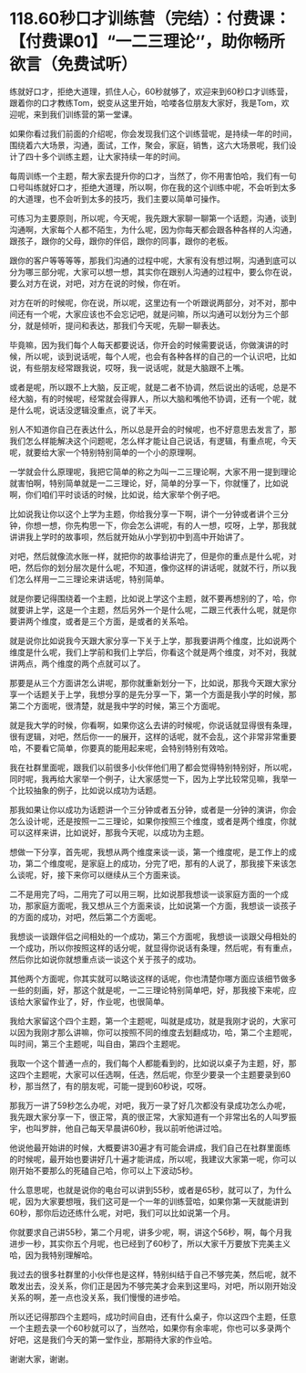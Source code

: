 # 118.60秒口才训练营（完结）：付费课：【付费课01】“一二三理论‘’，助你畅所欲言（免费试听）

练就好口才，拒绝大道理，抓住人心，60秒就够了，欢迎来到60秒口才训练营，跟着你的口才教练Tom，蜕变从这里开始，哈喽各位朋友大家好，我是Tom，欢迎呢，来到我们训练营的第一堂课。

如果你看过我们前面的介绍呢，你会发现我们这个训练营呢，是持续一年的时间，围绕着六大场景，沟通，面试，工作，聚会，家庭，销售，这六大场景呢，我们设计了四十多个训练主题，让大家持续一年的时间。

每周训练一个主题，帮大家去提升你的口才，当然了，你不用害怕哈，我们有一句口号叫练就好口才，拒绝大道理，所以啊，你在我的这个训练中呢，不会听到太多的大道理，也不会听到太多的技巧，我们主要以简单可操作。

可练习为主要原则，所以呢，今天呢，我先跟大家聊一聊第一个话题，沟通，谈到沟通啊，大家每个人都不陌生，为什么呢，因为你每天都会跟各种各样的人沟通，跟孩子，跟你的父母，跟你的伴侣，跟你的同事，跟你的老板。

跟你的客户等等等等，那我们沟通的过程中呢，大家有没有想过啊，沟通到底可以分为哪三部分呢，大家可以想一想，其实你在跟别人沟通的过程中，要么你在说，要么对方在说，对吧，对方在说的时候，你在听。

对方在听的时候呢，你在说，所以呢，这里边有一个听跟说两部分，对不对，那中间还有一个呢，大家应该也不会忘记吧，就是问嘛，所以沟通可以划分为三个部分，就是倾听，提问和表达，那我们今天呢，先聊一聊表达。

毕竟嘛，因为我们每个人每天都要说话，你开会的时候需要说话，你做演讲的时候，所以呢，谈到说话呢，每个人呢，也会有各种各样的自己的一个认识吧，比如说，有些朋友经常跟我说，哎呀，我一说话呢，就是大脑跟不上嘴。

或者是呢，所以跟不上大脑，反正呢，就是二者不协调，然后说出的话呢，总是不经大脑，有的时候呢，经常就会得罪人，所以大脑和嘴他不协调，还有一个呢，就是什么呢，说话没逻辑没重点，说了半天。

别人不知道你自己在表达什么，所以总是开会的时候呢，也不好意思去发言了，那我们怎么样能解决这个问题呢，怎么样才能让自己说话，有逻辑，有重点呢，今天呢，就要给大家一个特别特别简单的一个小的原理啊。

一学就会什么原理呢，我把它简单的称之为叫一二三理论啊，大家不用一提到理论就害怕啊，特别简单就是一二三理论，好，简单的分享一下，你就懂了，比如说啊，你们咱们平时谈话的时候，比如说，给大家举个例子吧。

比如说我让你以这个上学为主题，你给我分享一下啊，讲个一分钟或者讲个三分钟，你想一想，你先构思一下，你会怎么讲呢，有的人一想，哎呀，上学，那我就讲讲我上学时的故事呗，然后就开始从小学到初中到高中开始讲了。

对吧，然后就像流水账一样，就把你的故事给讲完了，但是你的重点是什么呢，对吧，然后你的划分层次是什么呢，不知道，像你这样的讲话呢，就就不行，所以我们怎么样用一二三理论来讲话呢，特别简单。

就是你要记得围绕着一个主题，比如说上学这个主题，就不要再想别的了，哈，你就要讲上学，这是一个主题，然后另外一个是什么呢，二跟三代表什么呢，就是你要讲两个维度，或者是三个方面，是或者的关系哈。

就是说你比如说我今天跟大家分享一下关于上学，那我要讲两个维度，比如说两个维度是什么呢，我们上学前和我们上学后，你看这个就是两个维度，对不对，我就讲两点，两个维度的两个点就可以了。

那要是从三个方面讲怎么讲呢，那你就重新划分一下，比如说，那我今天跟大家分享一个话题关于上学，我想分享的是先分享一下，第一个方面是我小学的时候，那第二个方面呢，很清楚，就是我中学的时候，第三个方面呢。

就是我大学的时候，你看啊，如果你这么去讲的时候呢，你说话就显得很有条理，很有逻辑，对吧，然后你一一的展开，这样的话呢，就不会乱，这个非常非常重要哈，不要看它简单，你要真的能用起来呢，会特别特别有效哈。

我在社群里面呢，跟我们以前很多小伙伴他们用了都会觉得特别特别好，所以呢，同时呢，我再给大家举一个例子，让大家感觉一下，因为上学比较常见嘛，我举一个比较抽象的例子，比如说以成功为话题。

那我如果让你以成功为话题讲一个三分钟或者五分钟，或者是一分钟的演讲，你会怎么设计呢，还是按照一二三理论，如果你按照三个维度，或者是两个维度，你就可以这样来讲，比如说好，那我今天呢，以成功为主题。

想做一下分享，首先呢，我想从两个维度来谈一谈，第一个维度呢，是工作上的成功，第二个维度呢，是家庭上的成功，分完了吧，那有的人说了，那我接下来该怎么谈呢，好，接下来你可以继续从三个方面来谈。

二不是用完了吗，二用完了可以用三啊，比如说那我想谈一谈家庭方面的一个成功，那家庭方面呢，我又想从三个方面来谈，比如说第一个方面，我想谈一谈孩子的方面的成功，对吧，然后第二个方面呢。

我想谈一谈跟伴侣之间相处的一个成功，第三个方面呢，我想谈一谈跟父母相处的一个成功，所以你按照这样的话分呢，就显得你说话有条理，然后呢，有有重点，然后你比如说你就想重点谈一谈这个关于孩子的成功。

其他两个方面呢，你其实就可以略谈这样的话呢，你也清楚你哪方面应该细节做多一些的刻画，好，那这个就是呢，一二三理论特别简单吧，好，那我接下来呢，应该给大家留作业了，好，作业呢，也很简单。

我给大家留这个四个主题，第一个主题呢，叫就是成功，就是我刚才说的，大家可以因为我刚才那么讲嘛，你可以按照不同的维度去划翻成功，哈，第二个主题呢，叫时间，第三个主题呢，叫自由，第四个主题呢。

我取一个这个普通一点的，我们每个人都能看到的，比如说以桌子为主题，好，那这四个主题呢，大家可以任选啊，任选，然后呢，你至少要录一个主题要录到60秒，那当然了，有的朋友呢，可能一提到60秒说，哎呀。

那我万一讲了59秒怎么办呢，对吧，我万一录了好几次都没有录成功怎么办呢，我先跟大家分享一下，很正常，真的很正常，大家知道有一个非常出名的人叫罗振宇，也叫罗胖，他自己每天早晨讲60秒，我以前听他讲过哈。

他说他最开始讲的时候，大概要讲30遍才有可能会讲成，我们自己在社群里面练的时候呢，最开始也要讲好几十遍才能讲成，所以呢，我建议大家第一呢，你可以刚开始不要那么的死磕自己哈，你可以上下波动5秒。

什么意思呢，也就是说你的电台可以讲到55秒，或者是65秒，就可以了，为什么呢，因为大家要想哦，我们这可是一个一年的训练营哈，如果你第一天就能讲到60秒，那你后边还练什么呢，对吧，我们可以比如说第一个月。

你就要求自己讲55秒，第二个月呢，讲多少呢，啊，讲这个56秒，啊，每个月我进步一秒，其实你五个月呢，也已经到了60秒了，所以大家千万要放下完美主义哈，因为我特别理解哈。

我过去的很多社群里的小伙伴也是这样，特别纠结于自己不够完美，然后呢，就不敢发出去，没关系，你们正是因为不够完美才会来到这里吗，对吧，所以刚开始没关系的啊，差一点也没关系，我们慢慢的进步哈。

所以还记得那四个主题吗，成功时间自由，还有什么桌子，你以这四个主题，任意一个主题去录一个60秒就可以了，当然哈，如果你有余率呢，你也可以多录两个好吧，这是我们今天的第一堂作业，那期待大家的作业哈。

谢谢大家，谢谢。